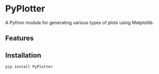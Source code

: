 # PyPlotter

A Python module for generating various types of plots using Matplotlib.

## Features


## Installation

```bash
pip install PyPlotter
